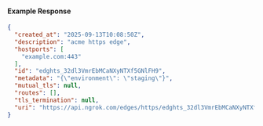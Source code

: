 <!-- Code generated for API Clients. DO NOT EDIT. -->

#### Example Response

```json
{
  "created_at": "2025-09-13T10:08:50Z",
  "description": "acme https edge",
  "hostports": [
    "example.com:443"
  ],
  "id": "edghts_32dl3VmrEbMCaNXyNTXf5GNlFH9",
  "metadata": "{\"environment\": \"staging\"}",
  "mutual_tls": null,
  "routes": [],
  "tls_termination": null,
  "uri": "https://api.ngrok.com/edges/https/edghts_32dl3VmrEbMCaNXyNTXf5GNlFH9"
}
```
